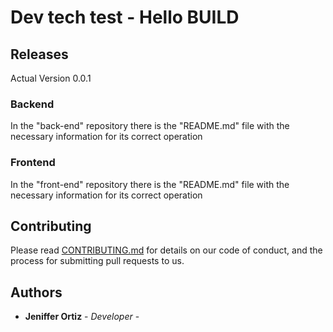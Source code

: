 # Dev tech test - Hello BUILD

## Releases

  Actual Version 0.0.1
  
### Backend

In the "back-end" repository there is the "README.md" file with the necessary information for its correct operation

### Frontend
In the "front-end" repository there is the "README.md" file with the necessary information for its correct operation

## Contributing

Please read [CONTRIBUTING.md](CONTRIBUTING.md) for details on our code of conduct, and the process for submitting pull requests to us.

## Authors

- **Jeniffer Ortiz** - _Developer_ -
